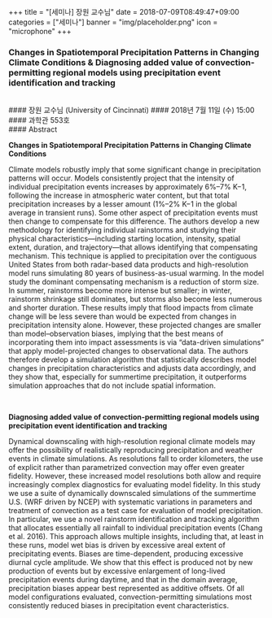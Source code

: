 ﻿+++
title = "[세미나] 장원 교수님"
date = 2018-07-09T08:49:47+09:00
categories = ["세미나"]
banner = "img/placeholder.png"
icon = "microphone"
+++
### Changes in Spatiotemporal Precipitation Patterns in Changing Climate Conditions & Diagnosing added value of convection-permitting regional models using precipitation event identification and tracking
<br>
#### 장원 교수님 (University of Cincinnati)
#### 2018년 7월 11일 (수) 15:00
#### 과학관 553호
<br>
#### Abstract

**Changes in Spatiotemporal Precipitation Patterns in Changing Climate Conditions**

Climate models robustly imply that some significant change in precipitation patterns will occur. Models consistently project that the intensity of individual precipitation events increases by approximately 6%–7% K−1, following the increase in atmospheric water content, but that total precipitation increases by a lesser amount (1%–2% K−1 in the global average in transient runs). Some other aspect of precipitation events must then change to compensate for this difference. The authors develop a new methodology for identifying individual rainstorms and studying their physical characteristics—including starting location, intensity, spatial extent, duration, and trajectory—that allows identifying that compensating mechanism. This technique is applied to precipitation over the contiguous United States from both radar-based data products and high-resolution model runs simulating 80 years of business-as-usual warming. In the model study the dominant compensating mechanism is a reduction of storm size. In summer, rainstorms become more intense but smaller; in winter, rainstorm shrinkage still dominates, but storms also become less numerous and shorter duration. These results imply that flood impacts from climate change will be less severe than would be expected from changes in precipitation intensity alone. However, these projected changes are smaller than model–observation biases, implying that the best means of incorporating them into impact assessments is via “data-driven simulations” that apply model-projected changes to observational data. The authors therefore develop a simulation algorithm that statistically describes model changes in precipitation characteristics and adjusts data accordingly, and they show that, especially for summertime precipitation, it outperforms simulation approaches that do not include spatial information.


<br>

**Diagnosing added value of convection-permitting regional models using precipitation event identification and tracking**

Dynamical downscaling with high-resolution regional climate models may offer the possibility of realistically reproducing precipitation and weather events in climate simulations. As resolutions fall to order kilometers, the use of explicit rather than parametrized convection may offer even greater fidelity. However, these increased model resolutions both allow and require increasingly complex diagnostics for evaluating model fidelity. In this study we use a suite of dynamically downscaled simulations of the summertime U.S. (WRF driven by NCEP) with systematic variations in parameters and treatment of convection as a test case for evaluation of model precipitation. In particular, we use a novel rainstorm identification and tracking algorithm that allocates essentially all rainfall to individual precipitation events (Chang et al. 2016). This approach allows multiple insights, including that, at least in these runs, model wet bias is driven by excessive areal extent of precipitating events. Biases are time-dependent, producing excessive diurnal cycle amplitude. We show that this effect is produced not by new production of events but by excessive enlargement of long-lived precipitation events during daytime, and that in the domain average, precipitation biases appear best represented as additive offsets. Of all model configurations evaluated, convection-permitting simulations most consistently reduced biases in precipitation event characteristics.
